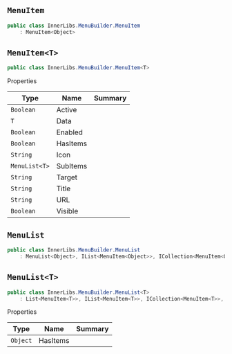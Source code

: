 ## `MenuItem`

```csharp
public class InnerLibs.MenuBuilder.MenuItem
    : MenuItem<Object>

```

## `MenuItem<T>`

```csharp
public class InnerLibs.MenuBuilder.MenuItem<T>

```

Properties

| Type | Name | Summary | 
| --- | --- | --- | 
| `Boolean` | Active |  | 
| `T` | Data |  | 
| `Boolean` | Enabled |  | 
| `Boolean` | HasItems |  | 
| `String` | Icon |  | 
| `MenuList<T>` | SubItems |  | 
| `String` | Target |  | 
| `String` | Title |  | 
| `String` | URL |  | 
| `Boolean` | Visible |  | 


## `MenuList`

```csharp
public class InnerLibs.MenuBuilder.MenuList
    : MenuList<Object>, IList<MenuItem<Object>>, ICollection<MenuItem<Object>>, IEnumerable<MenuItem<Object>>, IEnumerable, IList, ICollection, IReadOnlyList<MenuItem<Object>>, IReadOnlyCollection<MenuItem<Object>>

```

## `MenuList<T>`

```csharp
public class InnerLibs.MenuBuilder.MenuList<T>
    : List<MenuItem<T>>, IList<MenuItem<T>>, ICollection<MenuItem<T>>, IEnumerable<MenuItem<T>>, IEnumerable, IList, ICollection, IReadOnlyList<MenuItem<T>>, IReadOnlyCollection<MenuItem<T>>

```

Properties

| Type | Name | Summary | 
| --- | --- | --- | 
| `Object` | HasItems |  | 


